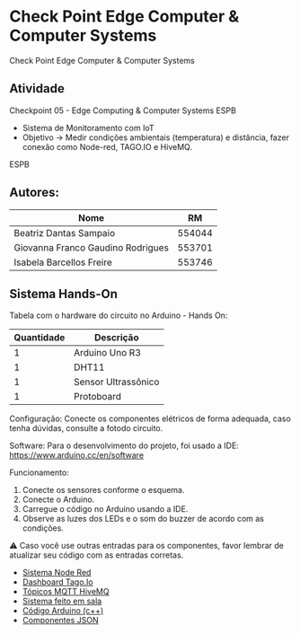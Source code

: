 # Check Point Edge Computer &amp; Computer Systems
Check Point Edge Computer &amp; Computer Systems

## Atividade
Checkpoint 05 - Edge Computing & Computer Systems ESPB 
- Sistema de Monitoramento com IoT
- Objetivo →  Medir condições ambientais  (temperatura) e distância, fazer conexão como Node-red, TAGO.IO e HiveMQ.

ESPB 

## Autores:
|Nome                              |RM             |
|----------------------------------|---------------|
|Beatriz Dantas Sampaio            |554044         |
|Giovanna Franco Gaudino Rodrigues |553701         |
|Isabela Barcellos Freire          |553746         |

 
## Sistema Hands-On
Tabela com o hardware do circuito no Arduino - Hands On:

| Quantidade | Descrição                     |
| ---------- | ----------------------------- |
| 1          | Arduino Uno R3                |
| 1          | DHT11                         |
| 1          | Sensor Ultrassônico           |
| 1          | Protoboard                    |


Configuração:
Conecte os componentes elétricos de forma adequada, caso tenha dúvidas, consulte a fotodo circuito.

Software: 
Para o desenvolvimento do projeto, foi usado a IDE: 
https://www.arduino.cc/en/software

Funcionamento: 
1. Conecte os sensores conforme o esquema. 
2. Conecte o Arduino. 
3. Carregue o código no Arduino usando a IDE. 
4. Observe as luzes dos LEDs e o som do buzzer de acordo com as condições. 

⚠️ Caso você use outras entradas para os componentes, favor lembrar de atualizar seu código com as entradas corretas. 


- <a href='Node-red.png'>Sistema Node Red</a>
- <a href='Dashboard TagoIo.png'>Dashboard Tago.Io</a>
- <a href='MQTT.png'>Tópicos MQTT HiveMQ</a>
- <a href='Sistema HandsOn.png'> Sistema feito em sala</a>
- <a href='codigo.c++'>Código Arduino (c++)</a>
- <a href='flows.json'>Componentes JSON</a>